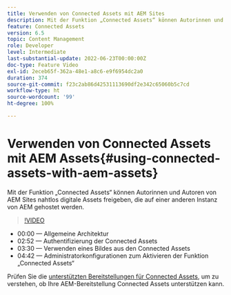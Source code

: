```yaml
---
title: Verwenden von Connected Assets mit AEM Sites
description: Mit der Funktion „Connected Assets“ können Autorinnen und Autoren von AEM Sites nahtlos digitale Assets freigeben, die auf einer anderen Instanz von AEM gehostet werden.
feature: Connected Assets
version: 6.5
topic: Content Management
role: Developer
level: Intermediate
last-substantial-update: 2022-06-23T00:00:00Z
doc-type: Feature Video
exl-id: 2eceb65f-362a-48e1-a8c6-e9f6954dc2a0
duration: 374
source-git-commit: f23c2ab86d42531113690df2e342c65060b5c7cd
workflow-type: ht
source-wordcount: '99'
ht-degree: 100%

---
```


# Verwenden von Connected Assets mit AEM Assets{#using-connected-assets-with-aem-assets}

Mit der Funktion „Connected Assets“ können Autorinnen und Autoren von AEM Sites nahtlos digitale Assets freigeben, die auf einer anderen Instanz von AEM gehostet werden.

>[!VIDEO](https://video.tv.adobe.com/v/26060?quality=12&learn=on)

* 00:00 — Allgemeine Architektur
* 02:52 — Authentifizierung der Connected Assets
* 03:30 — Verwenden eines Bildes aus den Connected Assets
* 04:42 — Administratorkonfigurationen zum Aktivieren der Funktion „Connected Assets“

Prüfen Sie die [unterstützten Bereitstellungen für Connected Assets](https://experienceleague.adobe.com/docs/experience-manager-65/assets/using/use-assets-across-connected-assets-instances.html?lang=de#prerequisites), um zu verstehen, ob Ihre AEM-Bereitstellung Connected Assets unterstützen kann.
